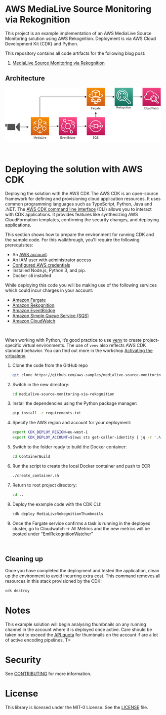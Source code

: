 # AWS MediaLive Source Monitoring via Rekognition

This project is an example implementation of an AWS MediaLive Source Monitoring solution using AWS Rekognition. Deployment is via AWS Cloud Development Kit (CDK) and Python.

This repository contains all code artifacts for the following blog post:
1. [MediaLive Source Monitoring via Rekognition](https://aws.amazon.com/blogs/media/source-monitoring-for-aws-elemental-medialive-via-amazon-rekognition/)



## Architecture

![](eml_rekognition_ecs_build.png)

$~$
# Deploying the solution with AWS CDK

Deploying the solution with the AWS CDK The AWS CDK is an open-source framework for defining and provisioning cloud
application resources. It uses common programming languages such as TypeScript, Python, Java and .NET.
The [AWS CDK command line interface](https://docs.aws.amazon.com/cdk/latest/guide/cli.html) (CLI) allows you to interact
with CDK applications. It provides features like synthesizing AWS CloudFormation templates, confirming the security
changes, and deploying applications.

This section shows how to prepare the environment for running CDK and the sample code. For this walkthrough, you'll require the following prerequisites:

* An [AWS account](https://signin.aws.amazon.com/signin?redirect_uri=https%3A%2F%2Fportal.aws.amazon.com%2Fbilling%2Fsignup%2Fresume&client_id=signup).
* An IAM user with administrator access
* [Configured AWS credentials](https://docs.aws.amazon.com/cdk/latest/guide/getting_started.html#getting_started_prerequisites)
* Installed Node.js, Python 3, and pip.
* Docker cli installed

While deploying this code you will be making use of the following services which could incur charges in your account:
* [Amazon Fargate](https://aws.amazon.com/fargate/)
* [Amazon Rekognition](https://aws.amazon.com/rekognition/)
* [Amazon EventBridge](https://aws.amazon.com/eventbridge/)
* [Amazon Simple Queue Service (SQS)](https://aws.amazon.com/sqs/)
* [Amazon CloudWatch](https://aws.amazon.com/cloudwatch/)

$~$

When working with Python, it’s good practice to use [venv](https://docs.python.org/3/library/venv.html#module-venv) to
create project-specific virtual environments. The use of `venv` also reflects AWS CDK standard behavior. You can find
out more in the
workshop [Activating the virtualenv](https://cdkworkshop.com/30-python/20-create-project/200-virtualenv.html).


1. Clone the code from the GitHub repo
   ```bash
   git clone https://github.com/aws-samples/medialive-source-monitoring-via-rekognition.git
   ```

2. Switch in the new directory:
   ```bash
   cd medialive-source-monitoring-via-rekognition
   ```

3. Install the dependencies using the Python package manager:
   ```bash
   pip install -r requirements.txt
   ```

4. Specify the AWS region and account for your deployment:
   ```bash
   export CDK_DEPLOY_REGION=eu-west-1
   export CDK_DEPLOY_ACCOUNT=$(aws sts get-caller-identity | jq -r '.Account')
   ```

5. Switch to the folder ready to build the Docker container:
   ```bash
   cd ContainerBuild
   ```

6. Run the script to create the local Docker container and push to ECR
   ```bash
   ./create_container.sh
   ```

7. Return to root project directory:
   ```bash
   cd ..
   ```

8. Deploy the example code with the CDK CLI:
    ```bash
    cdk deploy MediaLiveRekognitionThumbnails
    ```

9. Once the Fargate service confirms a task is running in the deployed cluster, go to Cloudwatch -> All Metrics and the new metrics will be posted under "EmlRekognitionWatcher"

$~$
## Cleaning up

Once you have completed the deployment and tested the application, clean up the environment to avoid incurring extra
cost. This command removes all resources in this stack provisioned by the CDK:

```bash
cdk destroy
```

# Notes
This example solution will begin analysing thumbnails on any running channel in the account where it is deployed once active. Care should be taken not to exceed the [API quota](https://docs.aws.amazon.com/medialive/latest/ug/limits-api.html) for thumbnails on the account if are a lot of active encoding pipelines. T>

# Security
See [CONTRIBUTING](CONTRIBUTING.md#security-issue-notifications) for more information.

# License
This library is licensed under the MIT-0 License. See the [LICENSE](LICENSE.txt) file.